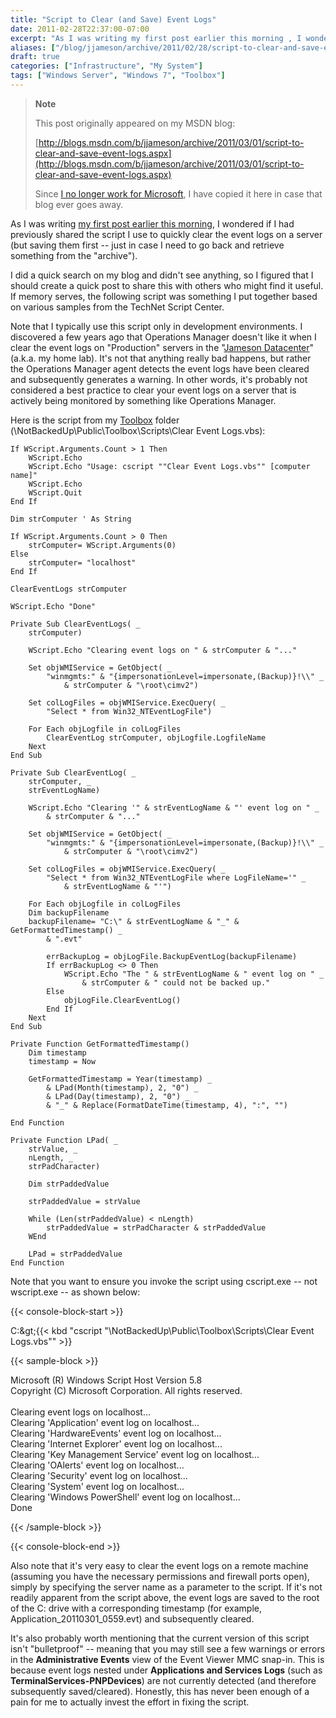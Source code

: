 ```yaml
---
title: "Script to Clear (and Save) Event Logs"
date: 2011-02-28T22:37:00-07:00
excerpt: "As I was writing my first post earlier this morning , I wondered if I had previously shared the script I use to quickly clear the event logs on a server (but saving them first -- just in case I need to go back and retrieve something from the \"archive..."
aliases: ["/blog/jjameson/archive/2011/02/28/script-to-clear-and-save-event-logs.aspx"]
draft: true
categories: ["Infrastructure", "My System"]
tags: ["Windows Server", "Windows 7", "Toolbox"]
---
```


> **Note**
>
> This post originally appeared on my MSDN blog:
>
> [http://blogs.msdn.com/b/jjameson/archive/2011/03/01/script-to-clear-and-save-event-logs.aspx](http://blogs.msdn.com/b/jjameson/archive/2011/03/01/script-to-clear-and-save-event-logs.aspx)
>
> Since
> [I no longer work for Microsoft](/blog/jjameson/2011/09/02/last-day-with-microsoft), I have copied it here in case that blog
> ever goes away.

As I was writing [my first post earlier this morning](/blog/jjameson/2011/03/01/script-to-restart-sharepoint-2010-services), I wondered if I had previously shared the  script I use to quickly clear the event logs on a server (but saving them first  -- just in case I need to go back and retrieve something from the "archive").

I did a quick search on my blog and didn't see anything, so I figured that I  should create a quick post to share this with others who might find it useful. If  memory serves, the following script was something I put together based on various  samples from the TechNet Script Center.

Note that I typically use this script only in development environments. I discovered  a few years ago that Operations Manager doesn't like it when I clear the event logs  on "Production" servers in the "[Jameson
Datacenter](/blog/jjameson/2009/09/14/the-jameson-datacenter)" (a.k.a. my home lab). It's not that anything really bad happens,  but rather the Operations Manager agent detects the event logs have been cleared  and subsequently generates a warning. In other words, it's probably not considered  a best practice to clear your event logs on a server that is actively being monitored  by something like Operations Manager.

Here is the script from my [Toolbox](/blog/jjameson/2007/03/22/backedup-and-notbackedup)  folder (\NotBackedUp\Public\Toolbox\Scripts\Clear Event Logs.vbs):

```
If WScript.Arguments.Count > 1 Then
    WScript.Echo
    WScript.Echo "Usage: cscript ""Clear Event Logs.vbs"" [computer name]"
    WScript.Echo
    WScript.Quit
End If

Dim strComputer ' As String

If WScript.Arguments.Count > 0 Then
    strComputer= WScript.Arguments(0)
Else
    strComputer= "localhost"
End If

ClearEventLogs strComputer

WScript.Echo "Done"

Private Sub ClearEventLogs( _
    strComputer)

    WScript.Echo "Clearing event logs on " & strComputer & "..."

    Set objWMIService = GetObject( _
        "winmgmts:" & "{impersonationLevel=impersonate,(Backup)}!\\" _
            & strComputer & "\root\cimv2")

    Set colLogFiles = objWMIService.ExecQuery( _
        "Select * from Win32_NTEventLogFile")

    For Each objLogfile in colLogFiles
        ClearEventLog strComputer, objLogfile.LogfileName
    Next
End Sub

Private Sub ClearEventLog( _
    strComputer, _
    strEventLogName)

    WScript.Echo "Clearing '" & strEventLogName & "' event log on " _
        & strComputer & "..."

    Set objWMIService = GetObject( _
        "winmgmts:" & "{impersonationLevel=impersonate,(Backup)}!\\" _
            & strComputer & "\root\cimv2")

    Set colLogFiles = objWMIService.ExecQuery( _
        "Select * from Win32_NTEventLogFile where LogFileName='" _
            & strEventLogName & "'")

    For Each objLogfile in colLogFiles
    Dim backupFilename
    backupFilename= "C:\" & strEventLogName & "_" & GetFormattedTimestamp() _
        & ".evt"

        errBackupLog = objLogFile.BackupEventLog(backupFilename)
        If errBackupLog <> 0 Then        
            WScript.Echo "The " & strEventLogName & " event log on " _
                & strComputer & " could not be backed up."
        Else
            objLogFile.ClearEventLog()
        End If
    Next
End Sub

Private Function GetFormattedTimestamp()
    Dim timestamp
    timestamp = Now

    GetFormattedTimestamp = Year(timestamp) _
        & LPad(Month(timestamp), 2, "0") _
        & LPad(Day(timestamp), 2, "0") _
        & "_" & Replace(FormatDateTime(timestamp, 4), ":", "")

End Function

Private Function LPad( _
    strValue, _
    nLength, _
    strPadCharacter)

    Dim strPaddedValue

    strPaddedValue = strValue

    While (Len(strPaddedValue) < nLength)
        strPaddedValue = strPadCharacter & strPaddedValue
    WEnd

    LPad = strPaddedValue
End Function
```

Note that you want to ensure you invoke the script using cscript.exe -- not wscript.exe  -- as shown below:

{{< console-block-start >}}

C:\&gt;{{< kbd "cscript \"\NotBackedUp\Public\Toolbox\Scripts\Clear Event Logs.vbs\"" >}}

{{< sample-block >}}

Microsoft (R) Windows Script Host Version 5.8\
Copyright (C) Microsoft Corporation. All rights reserved.\
\
Clearing event logs on localhost...\
Clearing 'Application' event log on localhost...\
Clearing 'HardwareEvents' event log on localhost...\
Clearing 'Internet Explorer' event log on localhost...\
Clearing 'Key Management Service' event log on localhost...\
Clearing 'OAlerts' event log on localhost...\
Clearing 'Security' event log on localhost...\
Clearing 'System' event log on localhost...\
Clearing 'Windows PowerShell' event log on localhost...\
Done

{{< /sample-block >}}

{{< console-block-end >}}

Also note that it's very easy to clear the event logs on a remote machine (assuming  you have the necessary permissions and firewall ports open), simply by specifying  the server name as a parameter to the script. If it's not readily apparent from  the script above, the event logs are saved to the root of the C: drive with a corresponding  timestamp (for example, Application\_20110301\_0559.evt) and subsequently cleared.

It's also probably worth mentioning that the current version of this script isn't  "bulletproof" -- meaning that you may still see a few warnings or errors in the **Administrative Events** view of the Event Viewer MMC snap-in. This  is because event logs nested under **Applications and Services Logs** (such as **TerminalServices-PNPDevices**) are not currently  detected (and therefore subsequently saved/cleared). Honestly, this has never been  enough of a pain for me to actually invest the effort in fixing the script.


